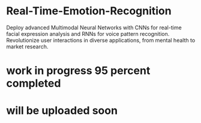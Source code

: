 # Real-Time-Emotion-Recognition
Deploy advanced Multimodal Neural Networks with CNNs for real-time facial expression analysis and RNNs for voice pattern recognition. Revolutionize user interactions in diverse applications, from mental health to market research.

# work in progress 95 percent completed 
# will be uploaded soon 
